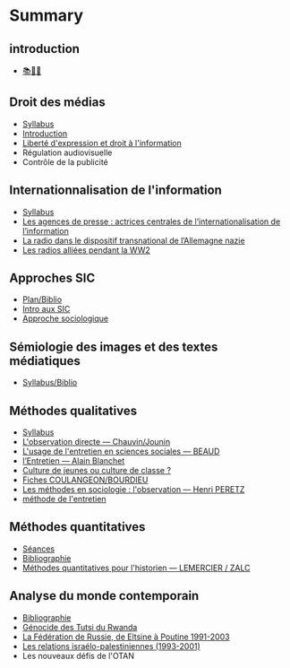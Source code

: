# Summary

## introduction

* [📚🧠💢](README.md)

## Droit des médias

* [Syllabus](droit-des-medias/syllabus.md)
* [Introduction](introduction.md)
* [Liberté d'expression et droit à l'information](droit-des-medias/liblib.md)
* Régulation audiovisuelle
* Contrôle de la publicité

## Internationnalisation de l'information

* [Syllabus](internationnalisation-de-la-communication/syllabus.md)
* [Les agences de presse : actrices centrales de l’internationalisation de l’information](internationnalisation-de-la-communication/les-agences-de-presse-actrices-centrales-de-linternationalisation-de-linformation.md)
* [La radio dans le dispositif transnational de l’Allemagne nazie](internationnalisation-de-la-communication/la-radio-dans-le-dispositif-transnational-de-lallemagne-nazie.md)
* [Les radios alliées pendant la WW2](internationnalisation-de-la-communication/les-radios-alliees-pendant-la-ww2.md)

## Approches SIC

* [Plan/Biblio](approches-sic/bibliographie.md)
* [Intro aux SIC](approches-sic/intro-aux-sic.md)
* [Approche sociologique](approches-sic/approche-sociologique.md)

## Sémiologie des images et des textes médiatiques

* [Syllabus/Biblio](semiologie-des-images-et-des-textes-mediatiques/intro.md)

## Méthodes qualitatives

* [Syllabus](methodes-qualitatives/syllabus.md)
* [L'observation directe — Chauvin/Jounin](methodes-qualitatives/lobservation-directe-chauvinjounin.md)
* [L'usage de l'entretien en sciences sociales — BEAUD](lusage-de-lentretien-en-sciences-sociales-beaud.md)
* [l’Entretien — Alain Blanchet](lentretien-alain-blanchet.md)
* [Culture de jeunes ou culture de classe ?](problematique-culture-de-jeunes-ou-culture-de-classe.md)
* [Fiches COULANGEON/BOURDIEU](fiches-coulangeonbourdieu.md)
* [Les méthodes en sociologie : l'observation — Henri PERETZ](methodes-qualitatives/les-methodes-en-sociologie-lobservation-henri-peretz.md)
* [méthode de l'entretien](methodes-qualitatives/methode-de-lentretien.md)

## Méthodes quantitatives

* [Séances](methodes-quanti/seance-1.md)
* [Bibliographie](bibliographie.md)
* [Méthodes quantitatives pour l'historien — LEMERCIER / ZALC](methodes-quanti/methodes-quantitatives-pour-lhistorien-lemercier-zalc.md)

## Analyse du monde contemporain

* [Bibliographie](analyse-du-monde-contemporain/bibliographie.md)
* [Génocide des Tutsi du Rwanda](analyse-du-monde-contemporain/genocide-des-tutsi-du-rwanda.md)
* [La Fédération de Russie, de Eltsine à Poutine 1991-2003](analyse-du-monde-contemporain/la-fede.md)
* [Les relations israélo-palestiniennes \(1993-2001\)](les-relations-israelo-palestiniennes-1993-2001.md)
* Les nouveaux défis de l'OTAN

